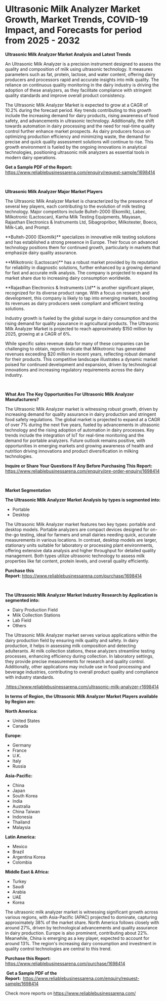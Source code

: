 <p><h1>Ultrasonic Milk Analyzer Market Growth, Market Trends, COVID-19 Impact, and Forecasts for period from 2025 - 2032</h1></p><p><strong>Ultrasonic Milk Analyzer Market Analysis and Latest Trends</strong></p>
<p><p>An Ultrasonic Milk Analyzer is a precision instrument designed to assess the quality and composition of milk using ultrasonic technology. It measures parameters such as fat, protein, lactose, and water content, offering dairy producers and processors rapid and accurate insights into milk quality. The reliance on continuous quality monitoring in the dairy industry is driving the adoption of these analyzers, as they facilitate compliance with stringent quality standards and improve overall product consistency.</p><p>The Ultrasonic Milk Analyzer Market is expected to grow at a CAGR of 10.2% during the forecast period. Key trends contributing to this growth include the increasing demand for dairy products, rising awareness of food safety, and advancements in ultrasonic technology. Additionally, the shift towards automation in dairy processing and the need for real-time quality control further enhance market prospects. As dairy producers focus on optimizing production efficiency and minimizing waste, the demand for precise and quick quality assessment solutions will continue to rise. This growth environment is fueled by the ongoing innovations in analytical technologies, positioning ultrasonic milk analyzers as essential tools in modern dairy operations.</p></p>
<p><strong>Get a Sample PDF of the Report:&nbsp;</strong> <a href="https://www.reliablebusinessarena.com/enquiry/request-sample/1698414?utm_campaign=3021&utm_medium=2&utm_source=Github&utm_content=ia&utm_term=27032025&utm_id=ultrasonic-milk-analyzer">https://www.reliablebusinessarena.com/enquiry/request-sample/1698414</a></p>
<p>&nbsp;</p>
<p><strong>Ultrasonic Milk Analyzer Major Market Players</strong></p>
<p><p>The Ultrasonic Milk Analyzer Market is characterized by the presence of several key players, each contributing to the evolution of milk testing technology. Major competitors include Bulteh-2000 (Ekomilk), Labec, Milkotronic (Lactoscan), Kanha Milk Testing Equipments, Mayasan, Rajasthan Electronics & Instruments Ltd, Sibagropribor, Milkotester, Boeco, Milk-Lab, and Prompt.</p><p>**Bulteh-2000 (Ekomilk)** specializes in innovative milk testing solutions and has established a strong presence in Europe. Their focus on advanced technology positions them for continued growth, particularly in markets that emphasize dairy quality assurance.</p><p>**Milkotronic (Lactoscan)** has a robust market provided by its reputation for reliability in diagnostic solutions, further enhanced by a growing demand for fast and accurate milk analysis. The company is projected to expand its market share due to increasing dairy consumption worldwide.</p><p>**Rajasthan Electronics & Instruments Ltd** is another significant player, recognized for its diverse product range. With a focus on research and development, this company is likely to tap into emerging markets, boosting its revenues as dairy producers seek compliant and efficient testing solutions.</p><p>Industry growth is fueled by the global surge in dairy consumption and the rising demand for quality assurance in agricultural products. The Ultrasonic Milk Analyzer Market is projected to reach approximately $150 million by 2025, growing at a CAGR of 6%.</p><p>While specific sales revenue data for many of these companies can be challenging to obtain, reports indicate that Milkotronic has generated revenues exceeding $20 million in recent years, reflecting robust demand for their products. This competitive landscape illustrates a dynamic market poised for continued development and expansion, driven by technological innovations and increasing regulatory requirements across the dairy industry.</p></p>
<p>&nbsp;</p>
<p><strong>What Are The Key Opportunities For Ultrasonic Milk Analyzer Manufacturers?</strong></p>
<p><p>The Ultrasonic Milk Analyzer market is witnessing robust growth, driven by increasing demand for quality assurance in dairy production and stringent food safety regulations. The global market is projected to expand at a CAGR of over 7% during the next five years, fueled by advancements in ultrasonic technology and the rising adoption of automation in dairy processes. Key trends include the integration of IoT for real-time monitoring and the demand for portable analyzers. Future outlook remains positive, with opportunities in emerging markets and growing awareness of health and nutrition driving innovations and product diversification in milking technologies.</p></p>
<p><strong>Inquire or Share Your Questions If Any Before Purchasing This Report:</strong> <a href="https://www.reliablebusinessarena.com/enquiry/pre-order-enquiry/1698414?utm_campaign=3021&utm_medium=2&utm_source=Github&utm_content=ia&utm_term=27032025&utm_id=ultrasonic-milk-analyzer">https://www.reliablebusinessarena.com/enquiry/pre-order-enquiry/1698414</a></p>
<p>&nbsp;</p>
<p><strong>Market Segmentation</strong></p>
<p><strong>The Ultrasonic Milk Analyzer Market Analysis by types is segmented into:</strong></p>
<p><ul><li>Portable</li><li>Desktop</li></ul></p>
<p><p>The Ultrasonic Milk Analyzer market features two key types: portable and desktop models. Portable analyzers are compact devices designed for on-the-go testing, ideal for farmers and small dairies needing quick, accurate measurements in various locations. In contrast, desktop models are larger, stationary units suitable for laboratory or processing plant environments, offering extensive data analysis and higher throughput for detailed quality management. Both types utilize ultrasonic technology to assess milk properties like fat content, protein levels, and overall quality efficiently.</p></p>
<p><strong>Purchase this Report:&nbsp;</strong><a href="https://www.reliablebusinessarena.com/purchase/1698414?utm_campaign=3021&utm_medium=2&utm_source=Github&utm_content=ia&utm_term=27032025&utm_id=ultrasonic-milk-analyzer">https://www.reliablebusinessarena.com/purchase/1698414</a></p>
<p>&nbsp;</p>
<p><strong>The Ultrasonic Milk Analyzer Market Industry Research by Application is segmented into:</strong></p>
<p><ul><li>Dairy Production Field</li><li>Milk Collection Stations</li><li>Lab Field</li><li>Others</li></ul></p>
<p><p>The Ultrasonic Milk Analyzer market serves various applications within the dairy production field by ensuring milk quality and safety. In dairy production, it helps in assessing milk composition and detecting adulterants. At milk collection stations, these analyzers streamline testing processes, enhancing efficiency during collection. In laboratory settings, they provide precise measurements for research and quality control. Additionally, other applications may include use in food processing and beverage industries, contributing to overall product quality and compliance with industry standards.</p></p>
<p><a href="https://www.reliablebusinessarena.com/ultrasonic-milk-analyzer-r1698414?utm_campaign=3021&utm_medium=2&utm_source=Github&utm_content=ia&utm_term=27032025&utm_id=ultrasonic-milk-analyzer">&nbsp;https://www.reliablebusinessarena.com/ultrasonic-milk-analyzer-r1698414</a></p>
<p><strong>In terms of Region, the Ultrasonic Milk Analyzer Market Players available by Region are:</strong></p>
<p>
    <p> <strong> North America: </strong>
        <ul>
            <li>United States</li>
            <li>Canada</li>
        </ul>
        </p> 
    <p> <strong> Europe: </strong>
        <ul>
            <li>Germany</li>
            <li>France</li>
            <li>U.K.</li>
            <li>Italy</li>
            <li>Russia</li>
        </ul>
        </p> 
    <p> <strong> Asia-Pacific: </strong>
        <ul>
            <li>China</li>
            <li>Japan</li>
            <li>South Korea</li>
            <li>India</li>
            <li>Australia</li>
            <li>China Taiwan</li>
            <li>Indonesia</li>
            <li>Thailand</li>
            <li>Malaysia</li>
        </ul>
        </p> 
    <p> <strong> Latin America: </strong>
        <ul>
            <li>Mexico</li>
            <li>Brazil</li>
            <li>Argentina Korea</li>
            <li>Colombia</li>
        </ul>
        </p> 
    <p> <strong> Middle East & Africa: </strong>
        <ul>
            <li>Turkey</li>
            <li>Saudi</li>
            <li>Arabia</li>
            <li>UAE</li>
            <li>Korea</li>
        </ul>
    </p>
    </p>
<p><p>The ultrasonic milk analyzer market is witnessing significant growth across various regions, with Asia-Pacific (APAC) projected to dominate, capturing approximately 38% of the market share. North America follows closely with around 27%, driven by technological advancements and quality assurance in dairy production. Europe is also prominent, contributing about 22%. Meanwhile, China is emerging as a key player, expected to account for around 13%. The region's increasing dairy consumption and investment in quality control technologies are central to this trend.</p></p>
<p><strong>Purchase this Report: </strong><a href="https://www.reliablebusinessarena.com/purchase/1698414?utm_campaign=3021&utm_medium=2&utm_source=Github&utm_content=ia&utm_term=27032025&utm_id=ultrasonic-milk-analyzer">https://www.reliablebusinessarena.com/purchase/1698414</a></p>
<p>&nbsp;<strong>Get a Sample PDF of the Report:&nbsp;&nbsp;</strong><a href="https://www.reliablebusinessarena.com/enquiry/request-sample/1698414?utm_campaign=3021&utm_medium=2&utm_source=Github&utm_content=ia&utm_term=27032025&utm_id=ultrasonic-milk-analyzer">https://www.reliablebusinessarena.com/enquiry/request-sample/1698414</a></p>
<p><strong></strong></p>
<p>Check more reports on <a href="https://www.reliablebusinessarena.com/?utm_campaign=3021&utm_medium=2&utm_source=Github&utm_content=ia&utm_term=27032025&utm_id=ultrasonic-milk-analyzer">https://www.reliablebusinessarena.com/</a></p>